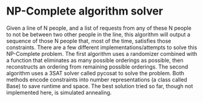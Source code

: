 # NP-Complete algorithm solver
Given a line of N people, and a list of requests from any of these N people to not be between two other people in the line, this algorithm will output a sequence of those N people that, most of the time, satisfies those constraints.
There are a few different implementations/attempts to solve this NP-Complete problem. The first algorithm uses a randomizer combined with a function that eliminates as many possible orderings as possible, then reconstructs an ordering from remaining possible orderings.
The second algorithm uses a 3SAT solver called pycosat to solve the problem.
Both methods encode constraints into number representations (a class called Base) to save runtime and space.
The best solution tried so far, though not implemented here, is simulated annealing.
